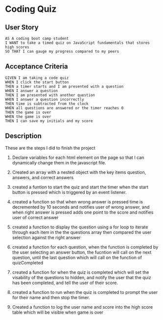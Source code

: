 # Coding Quiz

## User Story

```
AS A coding boot camp student
I WANT to take a timed quiz on JavaScript fundamentals that stores high scores
SO THAT I can gauge my progress compared to my peers
```

## Acceptance Criteria

```
GIVEN I am taking a code quiz
WHEN I click the start button
THEN a timer starts and I am presented with a question
WHEN I answer a question
THEN I am presented with another question
WHEN I answer a question incorrectly
THEN time is subtracted from the clock
WHEN all questions are answered or the timer reaches 0
THEN the game is over
WHEN the game is over
THEN I can save my initials and my score
```
## Description

These are the steps I did to finish the project

1. Declare variables for each html element on the page so that I can dynamically change them in the javascript file. 

2. Created an array with a nested object with the key items question, answers, and correct answers

3. created a funtion to start the quiz and start the timer when the start button is pressed which is triggered by an event listener. 

4. created a function so that when wrong answer is pressed time is decremented by 10 seconds and notifies user of wrong answer, and when right answer is pressed adds one point to the score and notifies user of correct answer

5. created a function to display the question using a for loop to iterate through each item in the the questions array then compared the user selection against the right answer

6. created a function for each question, when the function is completed by the user selecting an answer button, the fucntion will call on the next question, until the last question which will call on the function of quizCompleted

7. created a function for when the quiz is completed which will set the visability of the questions to hidden, and notify the user that the quiz has been completed, and tell the user of their score. 

8. created a function to run when the quiz is completed to prompt the user for their name and then stop the timer. 

9. Created a function to log the user name and score into the high score table which will be visible when game is over

